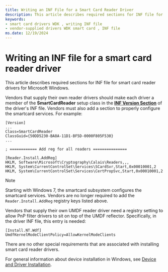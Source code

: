 ```yaml
---
title: Writing an INF File for a Smart Card Reader Driver
description: This article describes required sections for INF file for smart card reader drivers for Microsoft Windows.
keywords:
- smart card drivers WDK , writing INF file
- vendor-supplied drivers WDK smart card , INF file
ms.date: 12/19/2024
---
```


# Writing an INF file for a smart card reader driver

This article describes required sections for INF file for smart card reader drivers for Microsoft Windows.

Vendors that supply their own reader drivers should make each driver a member of the **SmartCardReader** setup class in the **[INF Version Section](../install/inf-version-section.md)** of the driver's INF file. Vendors must also add a section to properly configure the smartcard services. For example:

```inf
[Version]
...
Class=SmartCardReader
ClassGuid={50DD5230-BA8A-11D1-BF5D-0000F805F530}
...

; ============ Add reg for all readers ===============

[Reader.Install.AddReg]
HKLM, Software\Microsoft\Cryptography\Calais\Readers,,,
HKLM, System\CurrentControlSet\Services\SCardSvr,Start,0x00010001,2
HKLM, System\CurrentControlSet\Services\CertPropSvc,Start,0x00010001,2
```

> [!NOTE]
> Starting with Windows 7, the smartcard subsystem configures the smartcard services. Vendors are no longer required to add the `Reader.Install.AddReg` registry keys listed above.

Vendors that supply their own UMDF reader driver need a registry setting to allow PnP filter drivers to sit on top of the UMDF reflector. Specifically, in the driver INF file, this entry is needed:

```inf
[Install.NT.Wdf]
UmdfKernelModeClientPolicy=AllowKernelModeClients
```

There are no other special requirements that are associated with installing smart card reader drivers.

For general information about device installation in Windows, see [Device and Driver Installation](../install/index.md).
